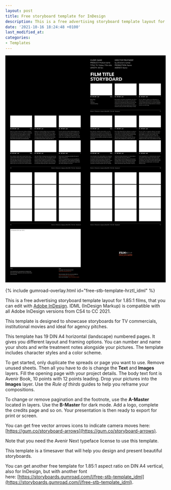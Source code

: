 ```yaml
---
layout: post
title: Free storyboard template for InDesign
description: This is a free advertising storyboard template layout for 1.85:1 films, that you can edit with Adobe InDesign.
date: '2021-10-16 18:24:48 +0100'
last_modified_at:
categories:
- Templates
---
```

<a href="https://gum.co/free-stb-template-hrztl_idml" class="no-underline pv2 grow db"><img class="w-100" src="/images/Film-Storyboards.com_Advertising_Storyboard-template_185x1_Avenir-Next_10_advertising_A4-landscape_numbered_dark_mode_overview.png"></a>

{% include gumroad-overlay.html id="free-stb-template-hrztl_idml" %}

This is a free advertising storyboard template layout for 1.85:1 films, that you can edit with [Adobe InDesign](https://www.adobe.com/products/indesign.html). IDML (InDesign Markup) is compatible with all Adobe InDesign versions from CS4 to CC 2021.  

This template is designed to showcase storyboards for TV commercials, institutional movies and ideal for agency pitches.

This template has 19 DIN A4 horizontal (landscape) numbered pages. It gives you different layout and framing options. You can number and name your shots and write treatment notes alongside your pictures.  The template includes character styles and a color scheme.

To get started, only duplicate the spreads or page you want to use. Remove unused sheets. Then all you have to do is change the **Text** and **Images** layers. Fill the opening page with your project details. The body text font is Avenir Book, 10 points with 12 points leading. Drop your pictures into the **Images** layer. Use the *Rule of thirds* guides to help you reframe your compositions.  

To change or remove pagination and the footnote, use the **A-Master** located in layers. Use the **B-Master** for dark mode. Add a logo, complete the credits page and so on. Your presentation is then ready to export for print or screen. 

You can get free vector arrows icons to indicate camera moves here: [https://gum.co/storyboard-arrows](https://gum.co/storyboard-arrows).

Note that you need the Avenir Next typeface license to use this template. 

This template is a timesaver that will help you design and present beautiful storyboards.

You can get another free template for 1.85:1 aspect ratio on DIN A4 vertical, also for InDesign, but with another font here: [https://storyboards.gumroad.com/l/free-stb-template_idml](https://storyboards.gumroad.com/l/free-stb-template_idml).